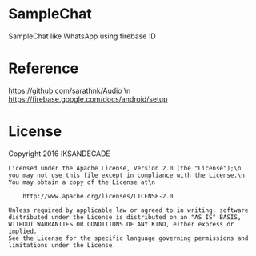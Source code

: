 # SampleChat
SampleChat like WhatsApp using firebase :D

# Reference
https://github.com/sarathnk/Audio \n
https://firebase.google.com/docs/android/setup

# License

Copyright 2016 IKSANDECADE

    Licensed under the Apache License, Version 2.0 (the "License");\n
    you may not use this file except in compliance with the License.\n
    You may obtain a copy of the License at\n

        http://www.apache.org/licenses/LICENSE-2.0

    Unless required by applicable law or agreed to in writing, software
    distributed under the License is distributed on an "AS IS" BASIS,
    WITHOUT WARRANTIES OR CONDITIONS OF ANY KIND, either express or implied.
    See the License for the specific language governing permissions and
    limitations under the License.
